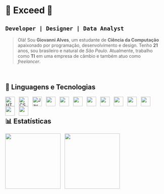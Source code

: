# 🏮 **Exceed** 🏮

## `Developer | Designer | Data Analyst`

> Olá! Sou **Giovanni Alves**, um estudante de **Ciência da Computação** apaixonado por programação, desenvolvimento e design. Tenho **21** anos, sou brasileiro e natural de *São Paulo*. Atualmente, trabalho como **TI** em uma empresa de câmbio e também atuo como *freelancer*.
<br>

## 💾 Linguagens e Tecnologias

<img width="30px" style="padding-right: 10px;" align="left" title="HTML" src="https://cdn.jsdelivr.net/gh/devicons/devicon@latest/icons/html5/html5-original.svg" />
<img width="30px" style="padding-right: 10px;" align="left" title="CSS" src="https://cdn.jsdelivr.net/gh/devicons/devicon@latest/icons/css3/css3-original.svg" />
<img width="30px" style="padding-right: 10px;" align="left" title="Jav" src="https://cdn.jsdelivr.net/gh/devicons/devicon@latest/icons/javascript/javascript-original.svg" />      
<img width="30px" style="padding-right: 10px;" align="left" src="https://cdn.jsdelivr.net/gh/devicons/devicon@latest/icons/bootstrap/bootstrap-original.svg" />
<img width="30px" style="padding-right: 10px;" align="left" src="https://cdn.jsdelivr.net/gh/devicons/devicon@latest/icons/csharp/csharp-original.svg" />
<img width="30px" style="padding-right: 10px;" align="left" src="https://cdn.jsdelivr.net/gh/devicons/devicon@latest/icons/blazor/blazor-original.svg" />
<img width="30px" style="padding-right: 10px;" align="left" src="https://cdn.jsdelivr.net/gh/devicons/devicon@latest/icons/java/java-original.svg" />
<img width="30px" style="padding-right: 10px;" align="left" src="https://cdn.jsdelivr.net/gh/devicons/devicon@latest/icons/python/python-original.svg" />
<img width="30px" style="padding-right: 10px;" align="left" src="https://upload.wikimedia.org/wikipedia/commons/thumb/c/cf/New_Power_BI_Logo.svg/600px-New_Power_BI_Logo.svg.png" />
<img width="30px" style="padding-right: 10px;" align="left" src="https://cdn.jsdelivr.net/gh/devicons/devicon@latest/icons/mysql/mysql-original.svg" />
<img width="30px" style="padding-right: 10px;" align="left" src="https://cdn.jsdelivr.net/gh/devicons/devicon@latest/icons/microsoftsqlserver/microsoftsqlserver-original.svg" />
<img width="30px" style="padding-right: 10px;" align="left" src="https://cdn.jsdelivr.net/gh/devicons/devicon@latest/icons/mongodb/mongodb-original.svg" />
<img width="30px" style="padding-right: 10px;" align="left" src="https://cdn.jsdelivr.net/gh/devicons/devicon@latest/icons/photoshop/photoshop-original.svg" />

<br>
<br>

## 📊 Estatísticas

<p>
<img height="175" style="padding-right: 10px;" align="left" src="https://github-readme-stats.vercel.app/api?username=ExceedEdits&show_icons=true&theme=tokyonight&custom_title=Estatísticas&locale=pt-br"/>

<img height="175" style="padding-right: 10px;" align="left" src="https://github-readme-stats.vercel.app/api/top-langs/?username=ExceedEdits&theme=tokyonight&layout=compact&custom_title=Tecnologias"/>
</p>
